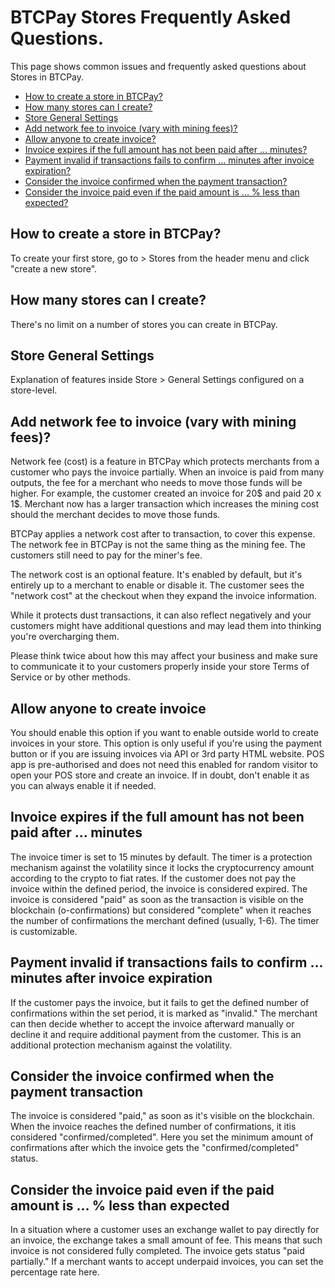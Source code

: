 # BTCPay Stores Frequently Asked Questions.

This page shows common issues and frequently asked questions about Stores in BTCPay.

* [How to create a store in BTCPay?](FAQ-Stores.md#how-to-create-a-store-in-btcpay)
* [How many stores can I create?](FAQ-Stores.md#how-many-stores-can-i-create)
* [Store General Settings](FAQ-Stores.md#store-general-settings)
 * [Add network fee to invoice (vary with mining fees)?](FAQ-Stores.md#add-network-fee-to-invoice-vary-with-mining-fees)
 * [Allow anyone to create invoice?](FAQ-Stores.md#allow-anyone-to-create-invoice)
 * [Invoice expires if the full amount has not been paid after ... minutes?](FAQ-Stores.md#invoice-expires-if-the-full-amount-has-not-been-paid-after--minutes)
 * [Payment invalid if transactions fails to confirm ... minutes after invoice expiration?](FAQ-Stores.md#payment-invalid-if-transactions-fails-to-confirm--minutes-after-invoice-expiration)
 * [Consider the invoice confirmed when the payment transaction?](FAQ-Stores.md#consider-the-invoice-confirmed-when-the-payment-transaction)
 * [Consider the invoice paid even if the paid amount is ... % less than expected?](FAQ-Stores.md#consider-the-invoice-paid-even-if-the-paid-amount-is---less-than-expected)

## How to create a store in BTCPay?
To create your first store, go to > Stores from the header menu and click "create a new store".
## How many stores can I create?
There's no limit on a number of stores you can create in BTCPay.

## Store General Settings
Explanation of features inside Store > General Settings configured on a store-level.

## Add network fee to invoice (vary with mining fees)?
Network fee (cost) is a feature in BTCPay which protects merchants from a customer who pays the invoice partially. When an invoice is paid from many outputs, the fee for a merchant who needs to move those funds will be higher.
For example, the customer created an invoice for 20$ and paid 20 x 1$. Merchant now has a larger transaction which increases the mining cost should the merchant decides to move those funds. 

BTCPay applies a network cost after to transaction, to cover this expense. The network fee in BTCPay is not the same thing as the mining fee. The customers still need to pay for the miner's fee. 

The network cost is an optional feature. It's enabled by default, but it's entirely up to a merchant to enable or disable it. The customer sees the "network cost" at the checkout when they expand the invoice information.

While it protects dust transactions, it can also reflect negatively and your customers might have additional questions and may lead them into thinking you're overcharging them.

Please think twice about how this may affect your business and make sure to communicate it to your customers properly inside your store Terms of Service or by other methods.

## Allow anyone to create invoice
You should enable this option if you want to enable outside world to create invoices in your store. This option is only useful if you're using the payment button or if you are issuing invoices via API or 3rd party HTML website. POS app is pre-authorised and does not need this enabled for random visitor to open your POS store and create an invoice. If in doubt, don't enable it as you can always enable it if needed.

## Invoice expires if the full amount has not been paid after ... minutes
The invoice timer is set to 15 minutes by default. The timer is a protection mechanism against the volatility since it locks the cryptocurrency amount according to the crypto to fiat rates. If the customer does not pay the invoice within the defined period, the invoice is considered expired. The invoice is considered "paid" as soon as the transaction is visible on the blockchain (o-confirmations) but considered "complete" when it reaches the number of confirmations the merchant defined (usually, 1-6). The timer is customizable.

## Payment invalid if transactions fails to confirm ... minutes after invoice expiration
If the customer pays the invoice, but it fails to get the defined number of confirmations within the set period, it is marked as "invalid." The merchant can then decide whether to accept the invoice afterward manually or decline it and require additional payment from the customer. This is an additional protection mechanism against the volatility.

## Consider the invoice confirmed when the payment transaction
The invoice is considered "paid," as soon as it's visible on the blockchain. When the invoice reaches the defined number of confirmations, it itis considered "confirmed/completed". Here you set the minimum amount of confirmations after which the invoice gets the "confirmed/completed" status.

## Consider the invoice paid even if the paid amount is ... % less than expected
In a situation where a customer uses an exchange wallet to pay directly for an invoice, the exchange takes a small amount of fee. This means that such invoice is not considered fully completed. The invoice gets status "paid partially." If a merchant wants to accept underpaid invoices, you can set the percentage rate here.
